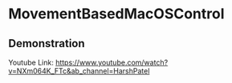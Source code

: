 # MovementBasedMacOSControl

## Demonstration

Youtube Link: https://www.youtube.com/watch?v=NXm064K_FTc&ab_channel=HarshPatel
